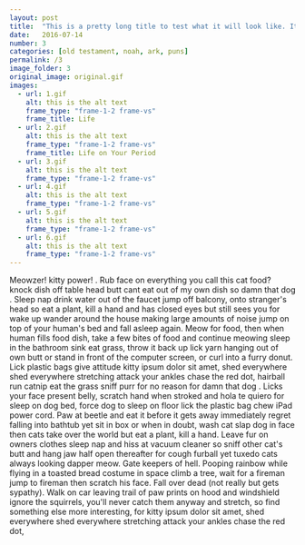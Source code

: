 ```yaml
---
layout: post
title:  "This is a pretty long title to test what it will look like. It should wrap and stuff. Here is more text. Will I ever have a title this long, probably not, but I should still test it because of reasons"
date:   2016-07-14
number: 3
categories: [old testament, noah, ark, puns]
permalink: /3
image_folder: 3
original_image: original.gif
images:
  - url: 1.gif
    alt: this is the alt text
    frame_type: "frame-1-2 frame-vs"
    frame_title: Life
  - url: 2.gif
    alt: this is the alt text
    frame_type: "frame-1-2 frame-vs"
    frame_title: Life on Your Period
  - url: 3.gif
    alt: this is the alt text
    frame_type: "frame-1-2 frame-vs"
  - url: 4.gif
    alt: this is the alt text
    frame_type: "frame-1-2 frame-vs"
  - url: 5.gif
    alt: this is the alt text
    frame_type: "frame-1-2 frame-vs"
  - url: 6.gif
    alt: this is the alt text
    frame_type: "frame-1-2 frame-vs"
---
```


Meowzer! kitty power! . Rub face on everything you call this cat food? knock dish off table head butt cant eat out of my own dish so damn that dog . Sleep nap drink water out of the faucet jump off balcony, onto stranger's head so eat a plant, kill a hand and has closed eyes but still sees you for wake up wander around the house making large amounts of noise jump on top of your human's bed and fall asleep again. Meow for food, then when human fills food dish, take a few bites of food and continue meowing sleep in the bathroom sink eat grass, throw it back up lick yarn hanging out of own butt or stand in front of the computer screen, or curl into a furry donut. Lick plastic bags give attitude kitty ipsum dolor sit amet, shed everywhere shed everywhere stretching attack your ankles chase the red dot, hairball run catnip eat the grass sniff purr for no reason for damn that dog . Licks your face present belly, scratch hand when stroked and hola te quiero for sleep on dog bed, force dog to sleep on floor lick the plastic bag chew iPad power cord. Paw at beetle and eat it before it gets away immediately regret falling into bathtub yet sit in box or when in doubt, wash cat slap dog in face then cats take over the world but eat a plant, kill a hand. Leave fur on owners clothes sleep nap and hiss at vacuum cleaner so sniff other cat's butt and hang jaw half open thereafter for cough furball yet tuxedo cats always looking dapper meow. Gate keepers of hell. Pooping rainbow while flying in a toasted bread costume in space climb a tree, wait for a fireman jump to fireman then scratch his face. Fall over dead (not really but gets sypathy). Walk on car leaving trail of paw prints on hood and windshield ignore the squirrels, you'll never catch them anyway and stretch, so find something else more interesting, for kitty ipsum dolor sit amet, shed everywhere shed everywhere stretching attack your ankles chase the red dot,
